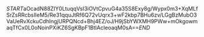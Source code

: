 $START$aOcadN88ZIY0LtuqqVsI3iOVtCpvuG4a35S8Exy8g/Wypx0m3+XqMLfSrZsRRcbsIIeM5/Re31qquJtRf6Q72vUqrx3+wF2kbp7BHu6zv/LGgBzMubO3VaUeRvXckuCdhIngjURPQNcd+Bhj4EZ/oJ/H9jSbYWXMH9PWw+mOkgowmaqTfCx0L0oNoinPXiKZ6SgKBpF1BtIAcIeoaqM0sA==$END$